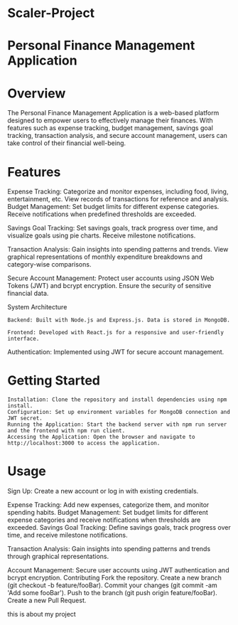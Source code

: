 # Scaler-Project

# Personal Finance Management Application

# Overview
The Personal Finance Management Application is a web-based platform designed to empower users to effectively manage their finances. With features such as expense tracking, budget management, savings goal tracking, transaction analysis, and secure account management, users can take control of their financial well-being.

# Features
Expense Tracking: Categorize and monitor expenses, including food, living, entertainment, etc. View records of transactions for reference and analysis.
Budget Management: Set budget limits for different expense categories. Receive notifications when predefined thresholds are exceeded.

Savings Goal Tracking: Set savings goals, track progress over time, and visualize goals using pie charts. Receive milestone notifications.

Transaction Analysis: Gain insights into spending patterns and trends. View graphical representations of monthly expenditure breakdowns and category-wise comparisons.

Secure Account Management: Protect user accounts using JSON Web Tokens (JWT) and bcrypt encryption. Ensure the security of sensitive financial data.

System Architecture

    Backend: Built with Node.js and Express.js. Data is stored in MongoDB.

    Frontend: Developed with React.js for a responsive and user-friendly interface.

Authentication: Implemented using JWT for secure account management.

# Getting Started 
    Installation: Clone the repository and install dependencies using npm install.
    Configuration: Set up environment variables for MongoDB connection and JWT secret.
    Running the Application: Start the backend server with npm run server and the frontend with npm run client.
    Accessing the Application: Open the browser and navigate to http://localhost:3000 to access the application.
# Usage
Sign Up: Create a new account or log in with existing credentials.

Expense Tracking: Add new expenses, categorize them, and monitor spending habits.
Budget Management: Set budget limits for different expense categories and receive notifications when thresholds are exceeded.
Savings Goal Tracking: Define savings goals, track progress over time, and receive milestone notifications.

Transaction Analysis: Gain insights into spending patterns and trends through graphical representations.

Account Management: Secure user accounts using JWT authentication and bcrypt encryption.
Contributing
Fork the repository.
Create a new branch (git checkout -b feature/fooBar).
Commit your changes (git commit -am 'Add some fooBar').
Push to the branch (git push origin feature/fooBar).
Create a new Pull Request.

this is about my project